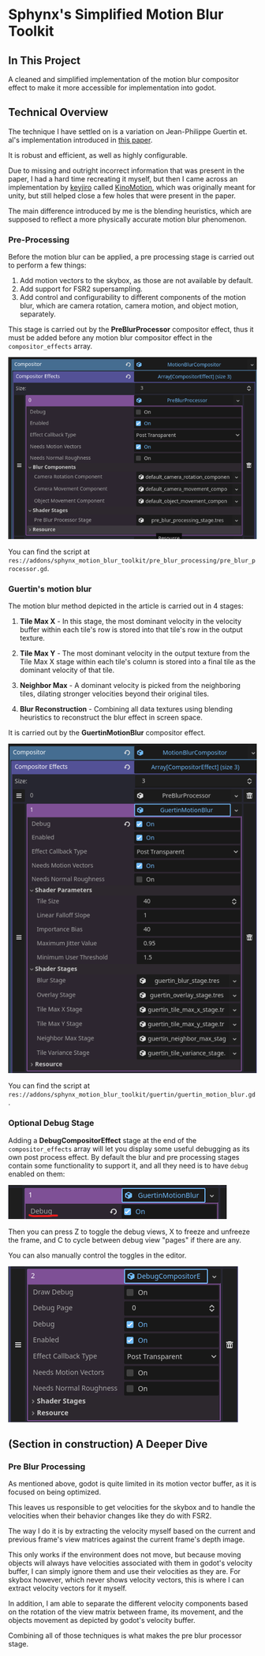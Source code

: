 Sphynx's Simplified Motion Blur Toolkit
=====================================

In This Project
---------------

A cleaned and simplified implementation of the motion blur compositor effect to make it more accessible for implementation into godot.

Technical Overview
------------------



The technique I have settled on is a variation on Jean-Philippe Guertin et. al's implementation introduced in [this paper](https://research.nvidia.com/sites/default/files/pubs/2013-11_A-Fast-and/Guertin2013MotionBlur-small.pdf). 

It is robust and efficient, as well as highly configurable.

Due to missing and outright incorrect information that was present in the paper, I had a hard time recreating it myself, but then I came across an implementation by [keyjiro](https://github.com/keijiro/KinoMotion/commits?author=keijiro) called [KinoMotion](https://github.com/keijiro/KinoMotion), which was originally meant for unity, but still helped close a few holes that were present in the paper.

The main difference introduced by me is the blending heuristics, which are supposed to reflect a more physically accurate motion blur phenomenon. 

### Pre-Processing

Before the motion blur can be applied, a pre processing stage is carried out to perform a few things:

1. Add motion vectors to the skybox, as those are not available by default.
2. Add support for FSR2 supersampling. 
3. Add control and configurability to different components of the motion blur, which are camera rotation, camera motion, and object motion, separately.

This stage is carried out by the **PreBlurProcessor** compositor effect, thus it must be added before any motion blur compositor effect in the `compositor_effects` array.

![alt text](readme-assets/pre-blur-processor.png)

You can find the script at `res://addons/sphynx_motion_blur_toolkit/pre_blur_processing/pre_blur_processor.gd`.

### Guertin's motion blur

The motion blur method depicted in the article is carried out in 4 stages:

1. **Tile Max X** - In this stage, the most dominant velocity in the velocity buffer within each tile's row is stored into that tile's row in the output texture.

2. **Tile Max Y** - The most dominant velocity in the output texture from the Tile Max X stage within each tile's column is stored into a final tile as the dominant velocity of that tile.

3. **Neighbor Max** - A dominant velocity is picked from the neighboring tiles, dilating stronger velocities beyond their original tiles.

4. **Blur Reconstruction** - Combining all data textures using blending heuristics to reconstruct the blur effect in screen space.

It is carried out by the **GuertinMotionBlur** compositor effect.

![alt text](readme-assets/guertin-motion-blur.png)

You can find the script at `res://addons/sphynx_motion_blur_toolkit/guertin/guertin_motion_blur.gd`.

### Optional Debug Stage

Adding a **DebugCompositorEffect** stage at the end of the `compositor_effects` array will let you display some useful debugging as its own post process effect. By default the blur and pre processing stages contain some functionality to support it, and all they need is to have `debug` enabled on them:

![alt text](readme-assets/enable-debug.png)

Then you can press Z to toggle the debug views, X to freeze and unfreeze the frame, and C to cycle between debug view "pages" if there are any.

You can also manually control the toggles in the editor.

![alt text](readme-assets/debug-compositor-effect.png)


(**Section in construction**)
A Deeper Dive
-------------

### Pre Blur Processing

As mentioned above, godot is quite limited in its motion vector buffer, as it is focused on being optimized.

This leaves us responsible to get velocities for the skybox and to handle the velocities when their behavior changes like they do with FSR2.

The way I do it is by extracting the velocity myself based on the current and previous frame's view matrices against the current frame's depth image.

This only works if the environment does not move, but because moving objects will always have velocities associated with them in godot's velocity buffer, I can simply ignore them and use their velocities as they are. For skybox however, which never shows velocity vectors, this is where I can extract velocity vectors for it myself.

In addition, I am able to separate the different velocity components based on the rotation of the view matrix between frame, its movement, and the objects movement as depicted by godot's velocity buffer.

Combining all of those techniques is what makes the pre blur processor stage.

